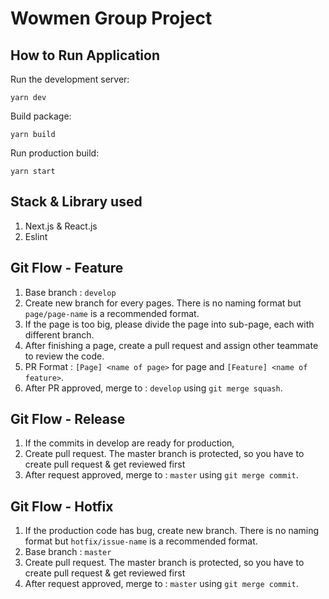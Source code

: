 # Wowmen Group Project

## How to Run Application

Run the development server:
```
yarn dev
```

Build package:
```
yarn build
```

Run production build:
```
yarn start
```

## Stack & Library used
1. Next.js & React.js
2. Eslint

## Git Flow - Feature
1. Base branch : `develop`
3. Create new branch for every pages. There is no naming format but `page/page-name` is a recommended format.
4. If the page is too big, please divide the page into sub-page, each with different branch.
5. After finishing a page, create a pull request and assign other teammate to review the code. 
6. PR Format : `[Page] <name of page>` for page and `[Feature] <name of feature>`.
7. After PR approved, merge to : `develop` using `git merge squash`.

## Git Flow - Release
1. If the commits in develop are ready for production, 
2. Create pull request. The master branch is protected, so you have to create pull request & get reviewed first
3. After request approved, merge to : `master` using `git merge commit`.

## Git Flow - Hotfix
1. If the production code has bug, create new branch. There is no naming format but `hotfix/issue-name` is a recommended format.
2. Base branch : `master`
3. Create pull request. The master branch is protected, so you have to create pull request & get reviewed first
4. After request approved, merge to : `master` using `git merge commit`.

